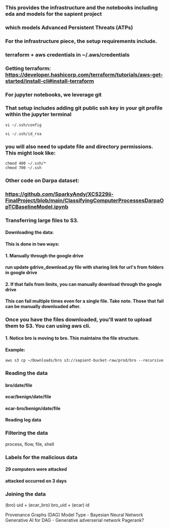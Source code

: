 ### This provides the infrastructure and the notebooks including eda and models for the sapient project
###  which models Advanced Persistent Threats (ATPs)

###  For the infrastructure piece, the setup requirements include.
###  terraform + aws credentials in ~/.aws/credentials

###  Getting terraform: https://developer.hashicorp.com/terraform/tutorials/aws-get-started/install-cli#install-terraform

###  For jupyter notebooks, we leverage git
###  That setup includes adding git public ssh key in your git profile within the jupyter terminal

```
vi ~/.ssh/config
```

```
vi ~/.ssh/id_rsa
```

###  you will also need to update file and directory permissions. This might look like:

```
chmod 400 ~/.ssh/*
chmod 700 ~/.ssh
```

### Other code on Darpa dataset:
### https://github.com/SparkyAndy/XCS229ii-FinalProject/blob/main/ClassifyingComputerProcessesDarpaOpTCBaselineModel.ipynb

### Transferring large files to S3. 
#### Downloading the data:
#### This is done in two ways:
#### 1. Manually through the google drive
#### run update gdrive_download.py file with sharing link for url's from folders in google drive
#### 2. If that fails from limits, you can manually download through the google drive
#### This can fail multiple times even for a single file. Take note. Those that fail can be manually downloaded after. 

### Once you have the files downloaded, you'll want to upload them to S3. You can using aws cli. 
#### 1. Notice bro is moving to bro. This maintains the file structure. 
#### Example:
```
aws s3 cp ~/Downloads/bro s3://sapient-bucket-raw/prod/bro --recursive
```

### Reading the data
#### bro/date/file
#### ecar/benign/date/file
#### ecar-bro/benign/date/file
#### Reading log data
### Filtering the data
process, flow, file, shell

### Labels for the malicious data

#### 29 computers were attacked
#### attacked occurred on 3 days
### Joining the data
(bro) uid + (ecar_bro) bro_uid + (ecar) id


Provenance Graphs (DAG)
Model Type - Bayesian Neural Network
Generative AI for DAG - Generative adverserial network
Pagerank?


